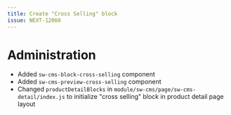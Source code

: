 ```yaml
---
title: Create "Cross Selling" block
issue: NEXT-12060
---
```

# Administration
* Added `sw-cms-block-cross-selling` component
* Added `sw-cms-preview-cross-selling` component
* Changed `productDetailBlocks` in `module/sw-cms/page/sw-cms-detail/index.js` to initialize "cross selling" block in product detail page layout
